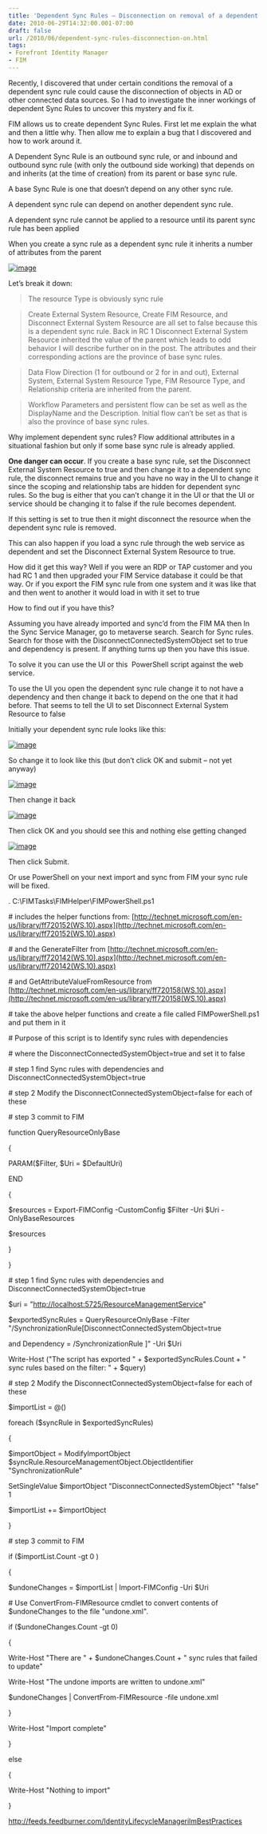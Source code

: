 ```yaml
---
title: 'Dependent Sync Rules – Disconnection on removal of a dependent Sync Rule'
date: 2010-06-29T14:32:00.001-07:00
draft: false
url: /2010/06/dependent-sync-rules-disconnection-on.html
tags: 
- Forefront Identity Manager
- FIM
---
```


Recently, I discovered that under certain conditions the removal of a dependent sync rule could cause the disconnection of objects in AD or other connected data sources. So I had to investigate the inner workings of dependent Sync Rules to uncover this mystery and fix it.

FIM allows us to create dependent Sync Rules. First let me explain the what and then a little why. Then allow me to explain a bug that I discovered and how to work around it.

A Dependent Sync Rule is an outbound sync rule, or and inbound and outbound sync rule (with only the outbound side working) that depends on and inherits (at the time of creation) from its parent or base sync rule.

A base Sync Rule is one that doesn’t depend on any other sync rule.

A dependent sync rule can depend on another dependent sync rule.

A dependent sync rule cannot be applied to a resource until its parent sync rule has been applied

When you create a sync rule as a dependent sync rule it inherits a number of attributes from the parent

[![image](http://www.ilmbestpractices.com/blog/uploaded_images/DependentSyncRulesDisconnectiononremoval_CC43/image_thumb.png "image")](http://www.ilmbestpractices.com/blog/uploaded_images/DependentSyncRulesDisconnectiononremoval_CC43/image.png)

Let’s break it down:

> The resource Type is obviously sync rule

> Create External System Resource, Create FIM Resource, and Disconnect External System Resource are all set to false because this is a dependent sync rule. Back in RC 1 Disconnect External System Resource inherited the value of the parent which leads to odd behavior I will describe further on in the post. The attributes and their corresponding actions are the province of base sync rules.

> Data Flow Direction (1 for outbound or 2 for in and out), External System, External System Resource Type, FIM Resource Type, and Relationship criteria are inherited from the parent.

> Workflow Parameters and persistent flow can be set as well as the DisplayName and the Description. Initial flow can’t be set as that is also the province of base sync rules.

Why implement dependent sync rules? Flow additional attributes in a situational fashion but only if some base sync rule is already applied.

**One danger can occur**. If you create a base sync rule, set the Disconnect External System Resource to true and then change it to a dependent sync rule, the disconnect remains true and you have no way in the UI to change it since the scoping and relationship tabs are hidden for dependent sync rules. So the bug is either that you can’t change it in the UI or that the UI or service should be changing it to false if the rule becomes dependent.

If this setting is set to true then it might disconnect the resource when the dependent sync rule is removed.

This can also happen if you load a sync rule through the web service as dependent and set the Disconnect External System Resource to true.

How did it get this way? Well if you were an RDP or TAP customer and you had RC 1 and then upgraded your FIM Service database it could be that way. Or if you export the FIM sync rule from one system and it was like that and then went to another it would load in with it set to true

How to find out if you have this?

Assuming you have already imported and sync’d from the FIM MA then In the Sync Service Manager, go to metaverse search. Search for Sync rules. Search for those with the DisconnectConnectedSystemObject set to true and dependency is present. If anything turns up then you have this issue.

To solve it you can use the UI or this  PowerShell script against the web service.

To use the UI you open the dependent sync rule change it to not have a dependency and then change it back to depend on the one that it had before. That seems to tell the UI to set Disconnect External System Resource to false

Initially your dependent sync rule looks like this:

[![image](http://www.ilmbestpractices.com/blog/uploaded_images/DependentSyncRulesDisconnectiononremoval_CC43/image_thumb_3.png "image")](http://www.ilmbestpractices.com/blog/uploaded_images/DependentSyncRulesDisconnectiononremoval_CC43/image_3.png)

So change it to look like this (but don’t click OK and submit – not yet anyway)

[![image](http://www.ilmbestpractices.com/blog/uploaded_images/DependentSyncRulesDisconnectiononremoval_CC43/image_thumb_4.png "image")](http://www.ilmbestpractices.com/blog/uploaded_images/DependentSyncRulesDisconnectiononremoval_CC43/image_4.png)

Then change it back

[![image](http://www.ilmbestpractices.com/blog/uploaded_images/DependentSyncRulesDisconnectiononremoval_CC43/image_thumb_3.png "image")](http://www.ilmbestpractices.com/blog/uploaded_images/DependentSyncRulesDisconnectiononremoval_CC43/image_3.png)

Then click OK and you should see this and nothing else getting changed

[![image](http://www.ilmbestpractices.com/blog/uploaded_images/DependentSyncRulesDisconnectiononremoval_CC43/image_thumb_5.png "image")](http://www.ilmbestpractices.com/blog/uploaded_images/DependentSyncRulesDisconnectiononremoval_CC43/image_5.png)

Then click Submit.

Or use PowerShell on your next import and sync from FIM your sync rule will be fixed.

. C:\\FIMTasks\\FIMHelper\\FIMPowerShell.ps1

\# includes the helper functions from: [http://technet.microsoft.com/en-us/library/ff720152(WS.10).aspx](http://technet.microsoft.com/en-us/library/ff720152(WS.10).aspx)

\# and the GenerateFilter from [http://technet.microsoft.com/en-us/library/ff720142(WS.10).aspx](http://technet.microsoft.com/en-us/library/ff720142(WS.10).aspx)

\# and GetAttributeValueFromResource from [http://technet.microsoft.com/en-us/library/ff720158(WS.10).aspx](http://technet.microsoft.com/en-us/library/ff720158(WS.10).aspx)

\# take the above helper functions and create a file called FIMPowerShell.ps1 and put them in it

\# Purpose of this script is to Identify sync rules with dependencies

\# where the DisconnectConnectedSystemObject=true and set it to false

\# step 1 find Sync rules with dependencies and DisconnectConnectedSystemObject=true

\# step 2 Modify the DisconnectConnectedSystemObject=false for each of these

\# step 3 commit to FIM

function QueryResourceOnlyBase

{

PARAM($Filter, $Uri = $DefaultUri)

END

{

$resources = Export-FIMConfig -CustomConfig $Filter -Uri $Uri -OnlyBaseResources

$resources

}

}

\# step 1 find Sync rules with dependencies and DisconnectConnectedSystemObject=true

$uri = "[http://localhost:5725/ResourceManagementService](http://localhost:5725/ResourceManagementService)"

$exportedSyncRules = QueryResourceOnlyBase -Filter "/SynchronizationRule\[DisconnectConnectedSystemObject=true

and Dependency = /SynchronizationRule \]" -Uri $Uri

Write-Host ("The script has exported " + $exportedSyncRules.Count + " sync rules based on the filter: " + $query)

\# step 2 Modify the DisconnectConnectedSystemObject=false for each of these

$importList = @()

foreach ($syncRule in $exportedSyncRules)

{

$importObject = ModifyImportObject $syncRule.ResourceManagementObject.ObjectIdentifier "SynchronizationRule"

SetSingleValue $importObject "DisconnectConnectedSystemObject" "false" 1

$importList += $importObject

}

\# step 3 commit to FIM

if ($importList.Count -gt 0 )

{

$undoneChanges = $importList | Import-FIMConfig -Uri $Uri

\# Use ConvertFrom-FIMResource cmdlet to convert contents of $undoneChanges to the file "undone.xml".

if ($undoneChanges.Count -gt 0)

{

Write-Host "There are " + $undoneChanges.Count + " sync rules that failed to update"

Write-Host "The undone imports are written to undone.xml"

$undoneChanges | ConvertFrom-FIMResource -file undone.xml

}

Write-Host "Import complete"

}

else

{

Write-Host "Nothing to import"

}

http://feeds.feedburner.com/IdentityLifecycleManagerilmBestPractices